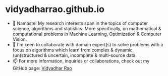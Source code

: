# vidyadharrao.github.io

- 👋 Namaste! My research interests span in the topics of computer science, algorithms and statistics. More specifically, on mathematical & computational problems in Machine Learning, Optimization & Computer Vision.
- 👀  I'm keen to collaborate with domain expert(s) to solve problems with a focus on algorithms which learn from complex & dynamic, (un)structured & uncertain, incomplete & multi-source data.
- 📫 For more information, inquiries or collaborations, check out my GitHub page: <a href=https://vidyadharrao.github.io/> Vidyadhar Rao </a>		
    
